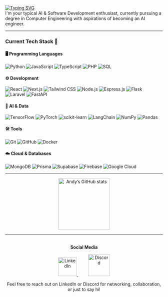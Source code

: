 <div align="left">
<a href="https://git.io/typing-svg"><img src="https://readme-typing-svg.herokuapp.com?font=Fira+Code&weight=900&size=30&duration=2500&pause=10000&width=435&lines=Hi+there+%F0%9F%91%8B%2C+call+me+Andy!" alt="Typing SVG" /></a>
  <div>
    I'm your typical AI & Software Development enthusiast, currently pursuing a degree in Computer Engineering with aspirations of becoming an AI engineer.
  </div>
</div>

---
###  **Current Tech Stack** 🚀

#### 🖥️ Programming Languages
![Python](https://img.shields.io/badge/-Python-3776AB?logo=python&logoColor=white)
![JavaScript](https://img.shields.io/badge/-JavaScript-F7DF1E?logo=javascript&logoColor=black)
![TypeScript](https://img.shields.io/badge/-TypeScript-3178C6?logo=typescript&logoColor=white)
![PHP](https://img.shields.io/badge/-PHP-777BB4?logo=php&logoColor=white)
![SQL](https://img.shields.io/badge/-SQL-4479A1?logo=mysql&logoColor=white)

#### ⚙️ Development
![React](https://img.shields.io/badge/-React-61DAFB?logo=react&logoColor=black)
![Next.js](https://img.shields.io/badge/-Next.js-000000?logo=next.js&logoColor=white)
![Tailwind CSS](https://img.shields.io/badge/-Tailwind_CSS-06B6D4?logo=tailwindcss&logoColor=white)
![Node.js](https://img.shields.io/badge/-Node.js-339933?logo=node.js&logoColor=white)
![Express.js](https://img.shields.io/badge/-Express.js-000000?logo=express&logoColor=white)
![Flask](https://img.shields.io/badge/-Flask-000000?logo=flask&logoColor=white)
![Laravel](https://img.shields.io/badge/-Laravel-FF2D20?logo=laravel&logoColor=white)
![FastAPI](https://img.shields.io/badge/-FastAPI-009688?logo=fastapi&logoColor=white)

#### 🤖 AI & Data
![TensorFlow](https://img.shields.io/badge/-TensorFlow-FF6F00?logo=tensorflow&logoColor=white)
![PyTorch](https://img.shields.io/badge/-PyTorch-EE4C2C?logo=pytorch&logoColor=white)
![scikit-learn](https://img.shields.io/badge/-scikit--learn-F7931E?logo=scikit-learn&logoColor=white)
![LangChain](https://img.shields.io/badge/-LangChain-000000?logo=langchain&logoColor=white)
![NumPy](https://img.shields.io/badge/-NumPy-013243?logo=numpy&logoColor=white)
![Pandas](https://img.shields.io/badge/-Pandas-150458?logo=pandas&logoColor=white)

#### 🛠️ Tools
![Git](https://img.shields.io/badge/-Git-F05032?logo=git&logoColor=white)
![GitHub](https://img.shields.io/badge/-GitHub-181717?logo=github&logoColor=white)
![Docker](https://img.shields.io/badge/-Docker-2496ED?logo=docker&logoColor=white)

#### ☁️ Cloud & Databases
![MongoDB](https://img.shields.io/badge/-MongoDB-47A248?logo=mongodb&logoColor=white)
![Prisma](https://img.shields.io/badge/-Prisma-2D3748?logo=prisma&logoColor=white)
![Supabase](https://img.shields.io/badge/-Supabase-3ECF8E?logo=supabase&logoColor=white)
![Firebase](https://img.shields.io/badge/-Firebase-FFCA28?logo=firebase&logoColor=black)
![Google Cloud](https://img.shields.io/badge/-Google%20Cloud-4285F4?logo=googlecloud&logoColor=white)

---

<p align="center">
  <img src="https://github-readme-stats.vercel.app/api?username=andyathsid&show_icons=true&theme=github_dark" alt="Andy’s GitHub stats" height="165"/>
</p>

---

<p align="center" style="margin-top: 32px;">
  <strong>Social Media</strong>
</p>
<p align="center">
  <a href="https://www.linkedin.com/in/andyathsid" target="_blank" style="margin-right: 32px;">
    <img src="https://cdn.jsdelivr.net/gh/devicons/devicon/icons/linkedin/linkedin-original.svg" alt="LinkedIn" width="60" height="60"/>
  </a>
  <a href="https://discord.com/users/van_riper" target="_blank">
    <img src="https://cdn.simpleicons.org/discord/5865F2/ffffff" alt="Discord" width="70" height="70"/>
  </a>
</p>
<p align="center">
  <span>Feel free to reach out on LinkedIn or Discord for networking, collaboration, or just to say hi!</span>
</p>
